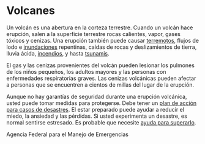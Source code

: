 Volcanes
========


Un volcán es una abertura en la corteza terrestre. Cuando un volcán hace erupción, salen a la superficie terrestre rocas calientes, vapor, gases tóxicos y cenizas. Una erupción también puede causar [terremotos](https://medlineplus.gov/spanish/earthquakes.html), flujos de lodo e [inundaciones](https://medlineplus.gov/spanish/floods.html) repentinas, caídas de rocas y deslizamientos de tierra, lluvia ácida, [incendios](https://medlineplus.gov/spanish/wildfires.html), y hasta [tsunamis](https://medlineplus.gov/spanish/tsunamis.html).




El gas y las cenizas provenientes del volcán pueden lesionar los pulmones de los niños pequeños, los adultos mayores y las personas con enfermedades respiratorias graves. Las cenizas volcánicas pueden afectar a personas que se encuentren a cientos de millas del lugar de la erupción.


Aunque no hay garantías de seguridad durante una erupción volcánica, usted puede tomar medidas para protegerse. Debe tener un [plan de acción para casos de desastres](https://medlineplus.gov/spanish/disasterpreparationandrecovery.html). El estar preparado puede ayudar a reducir el miedo, la ansiedad y las pérdidas. Si usted experimenta un desastre, es normal sentirse estresado. Es probable que necesite [ayuda para superarlo](https://medlineplus.gov/spanish/copingwithdisasters.html). 


Agencia Federal para el Manejo de Emergencias


